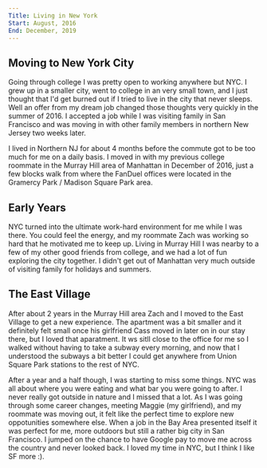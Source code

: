 ```yaml
---
Title: Living in New York
Start: August, 2016
End: December, 2019
---
```



## Moving to New York City


Going through college I was pretty open to working anywhere but NYC. I grew up in a smaller city, went to college in an very small town, and I just thought that I'd get burned out if I tried to live in the city that never sleeps. Well an offer from my dream job changed those thoughts very quickly in the summer of 2016. I accepted a job while I was visiting family in San Francisco and was moving in with other family members in northern New Jersey two weeks later.

I lived in Northern NJ for about 4 months before the commute got to be too much for me on a daily basis. I moved in with my previous college roommate in the Murray Hill area of Manhattan in December of 2016, just a few blocks walk from where the FanDuel offices were located in the Gramercy Park / Madison Square Park area.


## Early Years


NYC turned into the ultimate work-hard environment for me while I was there. You could feel the energy, and my roommate Zach was working so hard that he motivated me to keep up. Living in Murray Hill I was nearby to a few of my other good friends from college, and we had a lot of fun exploring the city together. I didn't get out of Manhattan very much outside of visiting family for holidays and summers. 


## The East Village


After about 2 years in the Murray Hill area Zach and I moved to the East Village to get a new experience. The apartment was a bit smaller and it definitely felt small once his girlfriend Cass moved in later on in our stay there, but I loved that aparatment. It ws sitll close to the office for me so I walked without having to take a subway every morning, and now that I understood the subways a bit better I could get anywhere from Union Square Park stations to the rest of NYC.

After a year and a half though, I was starting to miss some things. NYC was all about where you were eating and what bar you were going to after. I never really got outside in nature and I missed that a lot. As I was going through some career changes, meeting Maggie (my girlfriend), and my roommate was moving out, it felt like the perfect time to explore new oppotunities somewhere else. When a job in the Bay Area presented itself it was perfect for me, more outdoors but still a rather big city in San Francisco. I jumped on the chance to have Google pay to move me across the country and never looked back. I loved my time in NYC, but I think I like SF more :).